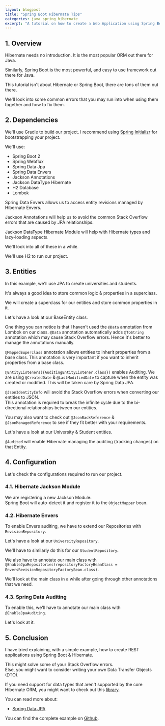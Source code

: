 ```yaml
---
layout: blogpost
title: "Spring Boot Hibernate Tips"
categories: java spring hibernate
excerpt: "A tutorial on how to create a Web Application using Spring Boot & Hibernate"
---
```


## 1. Overview

Hibernate needs no introduction. It is the most popular ORM out there for Java.

Similarly, Spring Boot is the most powerful, and easy to use framework out there for Java.

This tutorial isn't about Hibernate or Spring Boot, there are tons of them out there.

We'll look into some common errors that you may run into when using them together and how to fix them.

## 2. Dependencies

We'll use Gradle to build our project. I recommend using [Spring Initializr](http://start.spring.io/) for bootstrapping your project.

We'll use:

 - Spring Boot 2
 - Spring Webflux
 - Spring Data Jpa
 - Spring Data Envers
 - Jackson Annotations
 - Jackson DataType Hibernate
 - H2 Database
 - Lombok

Spring Data Envers allows us to access entity revisions managed by Hibernate Envers.

Jackson Annotations will help us to avoid the common Stack Overflow errors that are caused by JPA relationships.

Jackson DataType Hibernate Module will help with Hibernate types and lazy-loading aspects.

We'll look into all of these in a while.

<script src="https://gist.github.com/mohitsinha/361a23f1d275d030ba8a3c4061ad06ee.js"></script>

We'll use H2 to run our project.

## 3. Entities

In this example, we'll use JPA to create universities and students.

It's always a good idea to store common logic & properties in a superclass.

We will create a superclass for our entities and store common properties in it.

Let's have a look at our BaseEntity class.

<script src="https://gist.github.com/mohitsinha/bfb4a195cdbdeef883f2b2525458dcc1.js"></script>

One thing you can notice is that I haven't used the `@Data` annotation  from Lombok on our class.
`@Data` annotation automatically adds `@ToString` annotation which may cause Stack Overflow errors.
Hence it's better to manage the annotations manually.

`@MappedSuperclass` annotation allows entities to inherit properties from a base class.
This annotation is very important if you want to inherit properties from a base class.

`@EntityListeners({AuditingEntityListener.class})` enables Auditing. We are using `@CreatedDate` & `@LastModifiedDate` to capture when the entity was created or modified. This will be taken care by Spring Data JPA.

`@JsonIdentityInfo` will avoid the Stack Overflow errors when converting our entities to JSON.  
This annotation is required to break the infinite cycle due to the bi-directional relationships between our entities. 

You may also want to check out `@JsonBackReference` & `@JsonManagedReference` to see if they fit better with your requirements.

Let's have a look at our University & Student entities.

<script src="https://gist.github.com/mohitsinha/10c13b0e5cf253f53a41a3dd4c9d810c.js"></script>

<script src="https://gist.github.com/mohitsinha/87558ff5ab42e4a29631973355dd8665.js"></script>

`@Audited` will enable Hibernate managing the auditing (tracking changes) on that Entity.

## 4. Configuration

Let's check the configurations required to run our project.

### 4.1. Hibernate Jackson Module

<script src="https://gist.github.com/mohitsinha/8ff16cf1e9876fddf9d08b9302530b73.js"></script>

We are registering a new Jackson Module.   
Spring Boot will auto-detect it and register it to the `ObjectMapper` bean.

### 4.2. Hibernate Envers

To enable Envers auditing, we have to extend our Repositories with `RevisionRepository`.

Let's have a look at our `UniversityRepository`.

<script src="https://gist.github.com/mohitsinha/0026d1b9599315996b1dc96c7bb3cce5.js"></script>

We'll have to similarly do this for our `StudentRepository`.

<script src="https://gist.github.com/mohitsinha/17ef59d581502218104e89f074e935db.js"></script>

We also have to annotate our main class with `@EnableJpaRepositories(repositoryFactoryBeanClass = EnversRevisionRepositoryFactoryBean.class)`.

We'll look at the main class in a while after going through other annotations that we need.

### 4.3. Spring Data Auditing

To enable this, we'll have to annotate our main class with `@EnableJpaAuditing`.

Let's look at it.

<script src="https://gist.github.com/mohitsinha/596151dbff1bc00159782477912c27d5.js"></script>

## 5. Conclusion

I have tried explaining, with a simple example, how to create REST applications using Spring 
Boot & Hibernate. 

This might solve some of your Stack Overflow errors.  
Else, you might want to consider writing your own Data Transfer Objects (DTO).

If you need support for data types that aren't supported by the core Hibernate ORM, you might want to check out this [library](https://github.com/vladmihalcea/hibernate-types).

You can read more about:

 - [Spring Data JPA](https://docs.spring.io/spring-data/jpa/docs/current/reference/html/)

You can find the complete example on [Github](https://github.com/mohitsinha/tutorials/tree/master/hibernate-tips).
